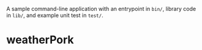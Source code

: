 A sample command-line application with an entrypoint in `bin/`, library code
in `lib/`, and example unit test in `test/`.
# weatherPork
